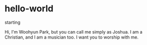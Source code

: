 # hello-world
starting

Hi, I'm Woohyun Park, but you can call me simply as Joshua. 
I am a Christian, and I am a musician too. I want you to worship with me.
